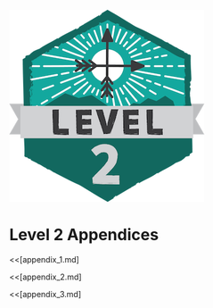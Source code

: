 ![](images/level2.png)
# Level 2 Appendices
<<[appendix_1.md]
<!--BREAK-->
<<[appendix_2.md]
<!--BREAK-->
<<[appendix_3.md]
